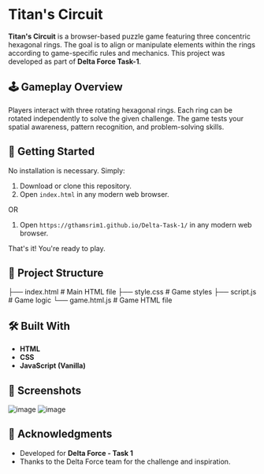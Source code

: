 # Titan's Circuit

**Titan's Circuit** is a browser-based puzzle game featuring three concentric hexagonal rings. The goal is to align or manipulate elements within the rings according to game-specific rules and mechanics. This project was developed as part of **Delta Force Task-1**.

## 🕹️ Gameplay Overview

Players interact with three rotating hexagonal rings. Each ring can be rotated independently to solve the given challenge. The game tests your spatial awareness, pattern recognition, and problem-solving skills.

## 🚀 Getting Started

No installation is necessary. Simply:

1. Download or clone this repository.
2. Open `index.html` in any modern web browser.

OR

1. Open `https://gthamsrim1.github.io/Delta-Task-1/` in any modern web browser.

That's it! You're ready to play.

## 📂 Project Structure

├── index.html # Main HTML file
├── style.css # Game styles
├── script.js # Game logic
└── game.html.js # Game HTML file

## 🛠️ Built With

- **HTML**
- **CSS**
- **JavaScript (Vanilla)**

## 📸 Screenshots

![image](https://github.com/user-attachments/assets/188c0dd2-ea7c-48fe-b50f-6ed8dbb5f944)
![image](https://github.com/user-attachments/assets/e856b97c-74d2-4dd1-882b-a571776bd235)

## 🙏 Acknowledgments

- Developed for **Delta Force - Task 1**
- Thanks to the Delta Force team for the challenge and inspiration.
